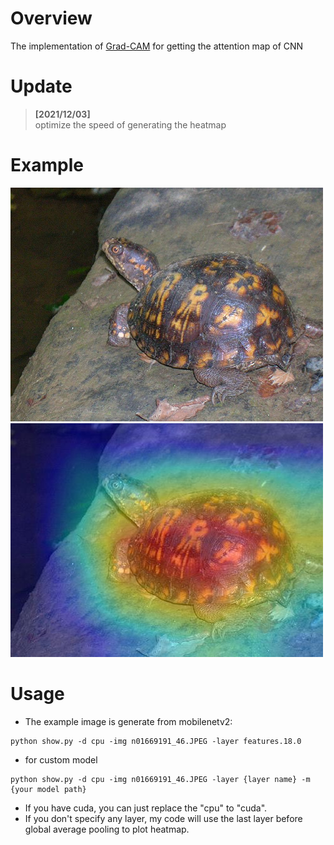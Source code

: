 # Overview
The implementation of [Grad-CAM](https://arxiv.org/abs/1610.02391) for getting the attention map of CNN

# Update
> **[2021/12/03]**  
> optimize the speed of generating the heatmap

# Example
![](assets/n01669191_46.JPEG)
![](assets/heatmap.jpg)

# Usage
- The example image is generate from mobilenetv2:  
```
python show.py -d cpu -img n01669191_46.JPEG -layer features.18.0
```

- for custom model  
```
python show.py -d cpu -img n01669191_46.JPEG -layer {layer name} -m {your model path}
```

- If you have cuda, you can just replace the "cpu" to "cuda".
- If you don't specify any layer, my code will use the last layer before global average pooling  to plot heatmap.
